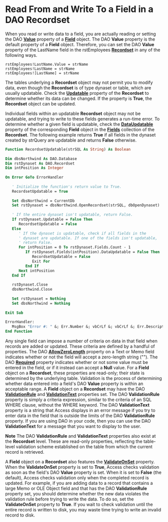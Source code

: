 
# Read From and Write To a Field in a DAO Recordset

When you read or write data to a field, you are actually reading or setting the DAO  **[Value](http://msdn.microsoft.com/library/6C0F9A8D-F51A-B8CF-8830-F8D960A1D08C%28Office.15%29.aspx)** property of a **[Field](http://msdn.microsoft.com/library/47282CE2-9B49-CCF9-AD37-C4BB25CFD037%28Office.15%29.aspx)** object. The DAO **Value** property is the default property of a **Field** object. Therefore, you can set the DAO **Value** property of the LastName field in the rstEmployees **[Recordset](http://msdn.microsoft.com/library/9774232C-E6DA-175B-FC7F-ED2AB7908FA0%28Office.15%29.aspx)** in any of the following ways.


```
rstEmployees!LastName.Value = strName 
rstEmployees!LastName = strName 
rstEmployees![LastName] = strName 

```


The tables underlying a  **Recordset** object may not permit you to modify data, even though the **Recordset** is of type dynaset or table, which are usually updatable. Check the **[Updatable](http://msdn.microsoft.com/library/2D4BDCEF-1B10-B542-CE0F-6172C271131B%28Office.15%29.aspx)** property of the **Recordset** to determine whether its data can be changed. If the property is **True**, the **Recordset** object can be updated.

Individual fields within an updatable  **Recordset** object may not be updatable, and trying to write to these fields generates a run-time error. To determine whether a given field is updatable, check the **[DataUpdatable](http://msdn.microsoft.com/library/08CA57B6-2D7C-36B4-7D51-B76AC5467163%28Office.15%29.aspx)** property of the corresponding **Field** object in the **[Fields](http://msdn.microsoft.com/library/4BE3BA07-20C1-D958-C1B8-7DD8B4731F60%28Office.15%29.aspx)** collection of the **Recordset**. The following example returns **True** if all fields in the dynaset created by strQuery are updatable and returns **False** otherwise.



```vb
Function RecordsetUpdatable(strSQL As String) As Boolean 
 
Dim dbsNorthwind As DAO.Database 
Dim rstDynaset As DAO.Recordset 
Dim intPosition As Integer 
 
On Error GoTo ErrorHandler 
 
   ' Initialize the function's return value to True. 
   RecordsetUpdatable = True 
 
   Set dbsNorthwind = CurrentDb 
   Set rstDynaset = dbsNorthwind.OpenRecordset(strSQL, dbOpenDynaset) 
 
   ' If the entire dynaset isn't updatable, return False. 
   If rstDynaset.Updatable = False Then 
      RecordsetUpdatable = False 
   Else 
      ' If the dynaset is updatable, check if all fields in the 
      ' dynaset are updatable. If one of the fields isn't updatable, 
      ' return False. 
      For intPosition = 0 To rstDynaset.Fields.Count - 1 
         If rstDynaset.Fields(intPosition).DataUpdatable = False Then 
            RecordsetUpdatable = False 
            Exit For 
         End If 
      Next intPosition 
   End If 
 
   rstDynaset.Close 
   dbsNorthwind.Close 
 
   Set rstDynaset = Nothing 
   Set dbsNorthwind = Nothing 
 
Exit Sub 
 
ErrorHandler: 
   MsgBox "Error #: " &; Err.Number &; vbCrLf &; vbCrLf &; Err.Description 
End Function
```

Any single field can impose a number of criteria on data in that field when records are added or updated. These criteria are defined by a handful of properties. The DAO  **[AllowZeroLength](http://msdn.microsoft.com/library/5103A905-9258-E088-0210-857372F41C3C%28Office.15%29.aspx)** property on a Text or Memo field indicates whether or not the field will accept a zero-length string (""). The DAO **[Required](http://msdn.microsoft.com/library/2F1DBDEB-A37A-59B2-FDC2-F16C7AE1A575%28Office.15%29.aspx)** property indicates whether or not some value must be entered in the field, or if it instead can accept a **Null** value. For a **Field** object on a **Recordset**, these properties are read-only; their state is determined by the underlying table.
Validation is the process of determining whether data entered into a field's DAO  **Value** property is within an acceptable range. A **Field** object on a **Recordset** may have the DAO **[ValidationRule](http://msdn.microsoft.com/library/B07E644D-54D3-7199-6F99-178774E54398%28Office.15%29.aspx)** and **[ValidationText](http://msdn.microsoft.com/library/6D9EC790-A9D2-84D7-CCBA-57D738491E36%28Office.15%29.aspx)** properties set. The DAO **ValidationRule** property is simply a criteria expression, similar to the criteria of an SQL WHERE clause, without the WHERE keyword. The DAO **ValidationText** property is a string that Access displays in an error message if you try to enter data in the field that is outside the limits of the DAO **ValidationRule** property. If you are using DAO in your code, then you can use the DAO **ValidationText** for a message that you want to display to the user.

 **Note**  The DAO  **ValidationRule** and **ValidationText** properties also exist at the **Recordset** level. These are read-only properties, reflecting the table-level validation scheme established on the table from which the current record is retrieved.

A  **Field** object on a **Recordset** also features the **[ValidateOnSet](http://msdn.microsoft.com/library/00245A8A-A78F-B0A8-3EB3-11DD27873984%28Office.15%29.aspx)** property. When the **ValidateOnSet** property is set to **True**, Access checks validation as soon as the field's DAO **Value** property is set. When it is set to **False** (the default), Access checks validation only when the completed record is updated. For example, if you are adding data to a record that contains a large Memo or OLE Object field and that has the DAO **ValidationRule** property set, you should determine whether the new data violates the validation rule before trying to write the data. To do so, set the **ValidateOnSet** property to **True**. If you wait to check validation until the entire record is written to disk, you may waste time trying to write an invalid record to disk.

